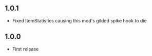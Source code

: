 ## 1.0.1

- Fixed ItemStatistics causing this mod's gilded spike hook to die

## 1.0.0

- First release